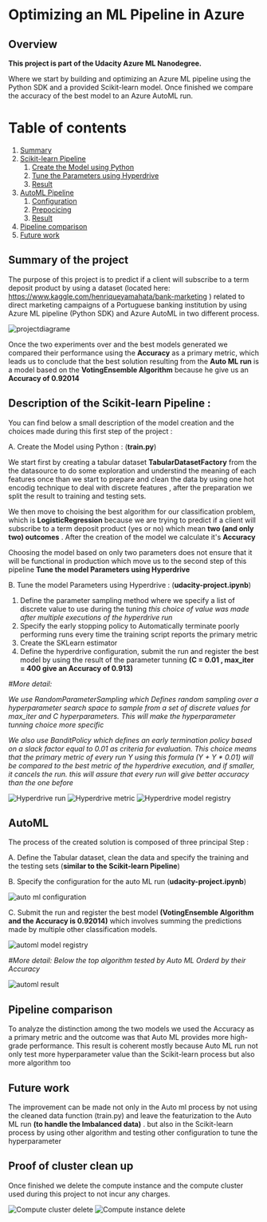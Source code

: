 # Optimizing an ML Pipeline in Azure

## Overview
**This project is part of the Udacity Azure ML Nanodegree.**

Where we start by building and optimizing an Azure ML pipeline using the Python SDK and a provided Scikit-learn model. Once finished we compare the accuracy of the best model to an Azure AutoML run. 

# Table of contents
1. [Summary](#Summary)
2. [Scikit-learn Pipeline](#Scikit)
    1. [Create the Model using Python](#subparagraph1)
    2. [Tune the Parameters using Hyperdrive](#subparagraph2)
    3. [Result](#subparagraph3)
3. [AutoML Pipeline](#AutoML)
    1. [Configuration](#subparagraph11)
    2. [Prepocicing](#subparagraph12)
    3. [Result](#subparagraph13)
4. [Pipeline comparison](#comparison)
5. [Future work](#Future)


## Summary of the project <a name="Summary"></a>
The purpose of this project is to predict if a client will subscribe to a term deposit product by using a dataset  (located here: https://www.kaggle.com/henriqueyamahata/bank-marketing ) related to direct marketing campaigns of a Portuguese banking institution by using Azure ML pipeline (Python SDK) and Azure AutoML in two different process.

![projectdiagrame](projectdiagrame.png "projectdiagrame")

Once the two experiments over and the best models generated we compared their performance using the **Accuracy** as a primary metric, which leads us to conclude that the best solution resulting from the **Auto ML run** is a model based on the **VotingEnsemble Algorithm** because he give us an **Accuracy of 0.92014**

## Description of the Scikit-learn Pipeline :<a name="Scikit"></a>

You can find below a small description of the model creation and the choices made during this first step of the project :

  A. Create the Model using Python : (**train.py**) <a name="subparagraph1"></a>

We start  first by creating a tabular dataset **TabularDatasetFactory** from the the datasource to do some exploration and understind the meaning of each features once than we start to prepare and clean the data by using one hot encodig technique to deal with discrete features , after the preparation we split the result to training and testing sets. 

We then move to choising the best algorithm for our classification problem, which is **LogisticRegression** because we are trying  to predict if a client will subscribe to a term deposit product (yes or no) which mean **two (and only two) outcomes** . After the creation of the model we calculate it's **Accuracy**

Choosing the model based on only two parameters does not ensure that it will be functional in production which move us to the second step of this pipeline **Tune the model Parameters using Hyperdrive**

  B. Tune the model Parameters using Hyperdrive  : (**udacity-project.ipynb**) <a name="subparagraph2"></a>

1. Define the parameter sampling method where we specify a list of discrete value to use during the tuning *this choice of value was made after multiple executions of the hyperdrive run*
2. Specify the early stopping policy to Automatically terminate poorly performing runs every time the training script reports the primary metric
4. Create the SKLearn estimator 
5. Define the hyperdrive configuration, submit the run and register the best model by using the result of the parameter tunning  **(C = 0.01 , max_iter = 400 give an Accuracy of 0.913)** 

*#More detail:* <a name="subparagraph3"></a>

*We use RandomParameterSampling which Defines random sampling over a hyperparameter search space to sample from a set of discrete values for max_iter and C hyperparameters. This will make the hyperparameter tunning choice more specific*

*We also use BanditPolicy which defines an early termination policy based on a slack factor equal to 0.01 as criteria for evaluation. This choice means that the primary metric of every run Y using this formula (Y + Y * 0.01) will be compared to the best metric of the hyperdrive execution, and if smaller, it cancels the run. this will assure that every run will give better accuracy than the one before*

![Hyperdrive run](b.PNG "Hyperdrive run")
![Hyperdrive metric](c.PNG "Hyperdrive metric")
![Hyperdrive model registry](d.PNG "Hyperdrive model registry")


## AutoML <a name="AutoML"></a>
<a name="subparagraph11"></a>
<a name="subparagraph12"></a>
<a name="subparagraph13"></a>


The process of the created solution is composed of three principal Step : 

  A. Define the Tabular dataset, clean  the data and specify the training and the testing sets  (**similar to the Scikit-learn Pipeline**)
  
  B. Specify the configuration for the auto ML run (**udacity-project.ipynb**)
  
  ![auto ml configuration](e.png "auto ml configuration")
  
  C. Submit the run and register the best model **(VotingEnsemble Algorithm and the Accuracy is 0.92014)** which involves summing the predictions made by multiple other classification models.
   
 ![automl model registry](g.PNG "automl model registry")
 
 *#More detail: Below the top algorithm tested by Auto ML Orderd by their Accuracy*

![automl result](f.PNG "automl result")
  
  
## Pipeline comparison <a name="comparison"></a>

To analyze the distinction among the two models we used the Accuracy as a primary metric and the outcome was that Auto ML provides more high-grade performance.
This result is coherent mostly because Auto ML run not only test more hyperparameter value than the Scikit-learn process but also more algorithm too 

## Future work <a name="Future"></a>

The improvement can be made not only in the Auto ml process by not using the cleaned data function (train.py) and leave the featurization to the Auto ML run **(to handle the Imbalanced data)** . but also in the Scikit-learn process by using other algorithm and testing other configuration to tune the hyperparameter

## Proof of cluster clean up <a name="delete"></a>

Once finished we delete the compute instance and the compute cluster used during this project to not incur any charges.

 ![Compute cluster delete](h.PNG "Compute cluster delete")
 ![Compute instance delete](i.PNG "Compute instance delete")

